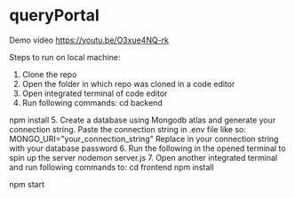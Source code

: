 # queryPortal

Demo video
https://youtu.be/O3xue4NQ-rk

Steps to run on local machine:
1. Clone the repo
2. Open the folder in which repo was cloned in a code editor 
3. Open integrated terminal of code editor
4. Run following commands:
cd backend

npm install
5. Create a database using Mongodb atlas and generate your connection string. Paste the connection string in .env file like so:
MONGO_URI="your_connection_string"
Replace <password> in your connection string with your database password
6. Run the following in the opened terminal to spin up the server
nodemon server.js
7. Open another integrated terminal and run following commands to:
cd frontend
npm install

npm start
